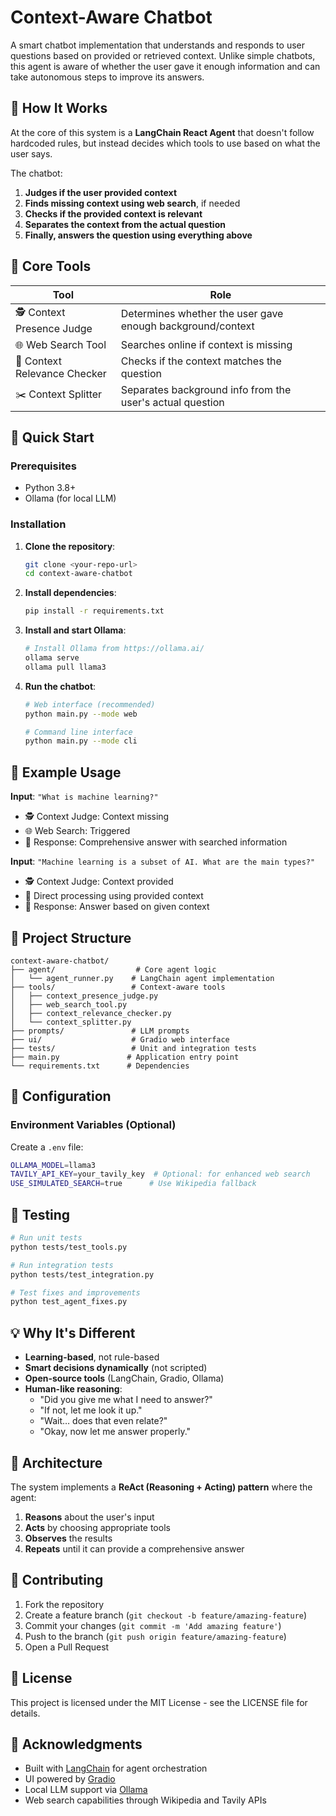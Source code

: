 # Context-Aware Chatbot

A smart chatbot implementation that understands and responds to user questions based on provided or retrieved context. Unlike simple chatbots, this agent is aware of whether the user gave it enough information and can take autonomous steps to improve its answers.

## 🧠 How It Works

At the core of this system is a **LangChain React Agent** that doesn't follow hardcoded rules, but instead decides which tools to use based on what the user says.

The chatbot:
1. **Judges if the user provided context**
2. **Finds missing context using web search**, if needed
3. **Checks if the provided context is relevant**
4. **Separates the context from the actual question**
5. **Finally, answers the question using everything above**

## 🧰 Core Tools

| Tool | Role |
| --- | --- |
| 🕵️ Context Presence Judge | Determines whether the user gave enough background/context |
| 🌐 Web Search Tool | Searches online if context is missing |
| 🎯 Context Relevance Checker | Checks if the context matches the question |
| ✂️ Context Splitter | Separates background info from the user's actual question |

## 🚀 Quick Start

### Prerequisites
- Python 3.8+
- Ollama (for local LLM)

### Installation

1. **Clone the repository**:
   ```bash
   git clone <your-repo-url>
   cd context-aware-chatbot
   ```

2. **Install dependencies**:
   ```bash
   pip install -r requirements.txt
   ```

3. **Install and start Ollama**:
   ```bash
   # Install Ollama from https://ollama.ai/
   ollama serve
   ollama pull llama3
   ```

4. **Run the chatbot**:
   ```bash
   # Web interface (recommended)
   python main.py --mode web
   
   # Command line interface
   python main.py --mode cli
   ```

## 🧪 Example Usage

**Input**: `"What is machine learning?"`
- 🕵️ Context Judge: Context missing
- 🌐 Web Search: Triggered
- 🤖 Response: Comprehensive answer with searched information

**Input**: `"Machine learning is a subset of AI. What are the main types?"`
- 🕵️ Context Judge: Context provided
- 🎯 Direct processing using provided context
- 🤖 Response: Answer based on given context

## 📁 Project Structure

```
context-aware-chatbot/
├── agent/                  # Core agent logic
│   └── agent_runner.py    # LangChain agent implementation
├── tools/                 # Context-aware tools
│   ├── context_presence_judge.py
│   ├── web_search_tool.py
│   ├── context_relevance_checker.py
│   └── context_splitter.py
├── prompts/               # LLM prompts
├── ui/                    # Gradio web interface
├── tests/                 # Unit and integration tests
├── main.py               # Application entry point
└── requirements.txt      # Dependencies
```

## 🔧 Configuration

### Environment Variables (Optional)
Create a `.env` file:
```bash
OLLAMA_MODEL=llama3
TAVILY_API_KEY=your_tavily_key  # Optional: for enhanced web search
USE_SIMULATED_SEARCH=true      # Use Wikipedia fallback
```

## 🧪 Testing

```bash
# Run unit tests
python tests/test_tools.py

# Run integration tests  
python tests/test_integration.py

# Test fixes and improvements
python test_agent_fixes.py
```

## 💡 Why It's Different

- **Learning-based**, not rule-based
- **Smart decisions dynamically** (not scripted)
- **Open-source tools** (LangChain, Gradio, Ollama)
- **Human-like reasoning**:
  - "Did you give me what I need to answer?"
  - "If not, let me look it up."
  - "Wait… does that even relate?"
  - "Okay, now let me answer properly."

## 🎯 Architecture

The system implements a **ReAct (Reasoning + Acting) pattern** where the agent:
1. **Reasons** about the user's input
2. **Acts** by choosing appropriate tools
3. **Observes** the results
4. **Repeats** until it can provide a comprehensive answer

## 🤝 Contributing

1. Fork the repository
2. Create a feature branch (`git checkout -b feature/amazing-feature`)
3. Commit your changes (`git commit -m 'Add amazing feature'`)
4. Push to the branch (`git push origin feature/amazing-feature`)
5. Open a Pull Request

## 📄 License

This project is licensed under the MIT License - see the LICENSE file for details.

## 🙏 Acknowledgments

- Built with [LangChain](https://langchain.com/) for agent orchestration
- UI powered by [Gradio](https://gradio.app/)
- Local LLM support via [Ollama](https://ollama.ai/)
- Web search capabilities through Wikipedia and Tavily APIs
